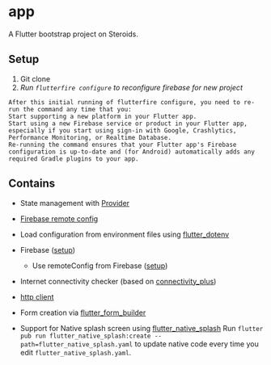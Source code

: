 # app

A Flutter bootstrap project on Steroids.

## Setup

1. Git clone
2. _Run `flutterfire configure` to reconfigure firebase for new project_

```
After this initial running of flutterfire configure, you need to re-run the command any time that you:
Start supporting a new platform in your Flutter app.
Start using a new Firebase service or product in your Flutter app, especially if you start using sign-in with Google, Crashlytics, Performance Monitoring, or Realtime Database.
Re-running the command ensures that your Flutter app's Firebase configuration is up-to-date and (for Android) automatically adds any required Gradle plugins to your app.
```

## Contains

- State management with [Provider](https://pub.dev/packages/provider)
- [Firebase remote config](https://pub.dev/packages/firebase_remote_config)
- Load configuration from environment files using [flutter_dotenv](https://pub.dev/packages/flutter_dotenv)
- Firebase ([setup](https://firebase.google.com/docs/flutter/setup))

  - Use remoteConfig from Firebase ([setup](https://firebase.google.com/docs/remote-config/get-started?platform=flutter))

- Internet connectivity checker (based on [connectivity_plus](https://pub.dev/packages/connectivity_plus))
- [http client](https://pub.dev/packages/http/install)
- Form creation via [flutter_form_builder](https://pub.dev/packages/flutter_form_builder)
- Support for Native splash screen using [flutter_native_splash](https://pub.dev/packages/flutter_native_splash)
  Run `flutter pub run flutter_native_splash:create --path=flutter_native_splash.yaml` to update native code every time you edit `flutter_native_splash.yaml`.
